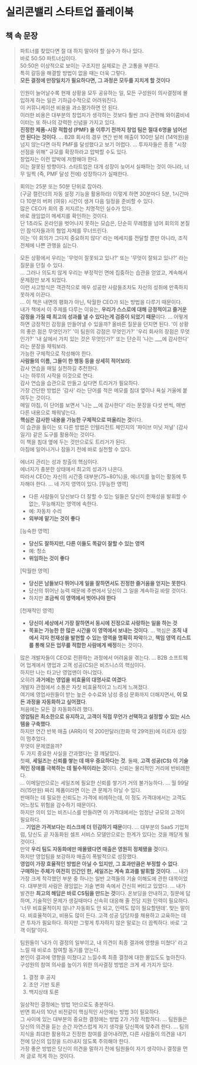# 실리콘밸리 스타트업 플레이북

## 책 속 문장

> 파트너를 찾았다면 절 대 하지 말아야 할 실수가 하나 있다.  
> 바로 50:50 파트너십이다.   
> 50:50은 이상적으로 보이는 구조지만 실제로는 큰 고통을 부른다.  
> 특히 갈등을 해결할 방법이 없을 때는 더욱 그렇다.  
> **모든 결정에 만장일치가 필요하다면, 그 과정은 모두를 지치게 할 것이다**

> 인원이 늘어날수록 현재 상황을 모두 공유하는 일, 모든 구성원이 의사결정에 몰입하게 하는 일은 기하급수적으로 어려워진다.  
> 이 커뮤니케이션 비용을 과소평가하면 안 된다.  
> 이러한 비용은 대부분의 창업자가 생각하는 것보다 훨씬 크다
> 관련해 와이콤비네이터는 또 하나의 강력한 신념을 가지고 있다.  
> **진정한 제품-시장 적합성 (PMF) 을 이루기 전까지 창업 팀은 절대 6명을 넘어선 안 된다는 것이다**.
> ...
> B2B 회사의 경우 연간 반복 매출이 100만 달러 (14억원)을 넘지 않는다면 아직 PMF를 달성했다고 보기 어렵다.
> ...
> 투자자들은 종종 "시장 선점을 위해" 규모를 확장하라고 압박할 수도 있다.  
> 창업자는 이런 압박에 저항해야 한다.  
> 이는 잘못된 방향이다.
> 스타트업은 대개 성장이 늦어서 실패하는 것이 아니라, 너무 일찍 (즉, PMF 달성 전에) 성장하다가 실패한다.

> 회의는 25분 또는 50분 단위로 잡아라.  
> (구글 캘린더의 자동 설정 기능을 활용하라)
> 이렇게 하면 30분마다 5분, 1시간마다 10분의 버퍼 (여유) 시간이 생겨 다음 일정을 준비할 수 있다.  
> 많은 CEO가 회의 중 저지르는 치명적인 실수가 있다.  
> 바로 끊임없이 메세지를 확인하는 것이다.  
> 단 1초라도 온라인을 벗어나지 못하는 모습은, 단순히 무례함을 넘어 회의의 본질인 참석자들과의 협업 자체를 무너뜨린다.  
> 이는 '이 회의가 그다지 중요하지 않다' 라는 메세지를 전달할 뿐만 아니라, 조직 전체에 나쁜 관행을 심는다.

> 모든 상황에서 우리는 '무엇이 잘못되고 있나?' 또는 '무엇이 잘되고 있나?' 라는 질문을 던질 수 있다.  
> ...
> 그러나 의도치 않게 우리는 부정적인 면에 집중하는 습관을 얻었고, 계속해서 문제점만 보게 되었다.  
> 이런 사고방식은 객관적으로 매우 성공한 사람들조차도 자신의 성취에 만족하지 못하게 이끈다.  
> ...
> 이 책은 내면의 평화가 아닌, 탁월한 CEO가 되는 방법을 다루기 때문이다.  
> 내가 책에서 이 주제를 다루는 이유는, **우리가 스스로에 대해 긍정적이고 즐거운 감정을 가질 때 최고의 성과를 낼 수 있다는게 검증이 되었기 때문**이다.
> ...
> 어떻게 하면 긍정적인 감정을 만들어낼 수 있을까?
> 올바른 질문을 던지면 된다.
> '이 상황의 좋은 점은 무엇인가?'
> '이 팀원의 강점은 무엇인가?'
> '우리 회사의 장점은 무엇인가?'
> '내 삶에서 가치 있는 것은 무엇인가?'
> 또는 단순히 '나는 ___에 감사한다' 라는 문장을 채워보라.  
> 가능한 구체적으로 작성해야 한다.  
> **사람들의 이름, 그들이 한 행동 등을 상세히 적어보라**.  
> 감사 연습을 매일 실천하길 추천한다.  
> 나는 하루의 시작을 이것으로 연다.  
> 감사 연습을 습관으로 만들고 싶다면 트리거가 필요하다.  
> 가장 간단한 방법은 '감사' 라는 단어를 적은 메모를 침대 옆이나 욕실 거울에 붙여두는 것이다.  
> 매일 아침, 이 단어를 보면서 '나는 __에 감사한다' 라는 문장을 다섯 번씩, 매번 다른 내용으로 채워넣는다.  
> **핵심은 감사한 내용을 가능한 구체적으로 떠올리는 것**이다.  
> 이 습관을 들이는 또 다른 방법은 인텔리전트 체인지의 '파이브 미닛 저널' (감사 일기) 같은 도구를 활용하는 것이다.  
> 이 책을 침대 옆에 두는 것만으로도 트리거가 된다.  
> 아침에 일어나거나 잠들기 전에 바로 실천할 수 있다.

> 에너지 관리는 성과 창출의 핵심이다.  
> 에너지가 충분한 상태에서 최고의 성과가 나온다.  
> 따라서 CEO는 자신의 시간중 대부분(75~80%)을, 에너지를 높이는 활동에 투자해야 한다.
> ...
> 네 가지 영역이 있다.
> [무능한 영역]
> - 다른 사람들이 당신보다 더 잘할 수 있는 일들은 당신이 천재성을 발휘할 수 없는, 무능해지는 영역에 속한다.  
> - 예: 자동차 수리
> - **외부에 맡기는 것이 좋다**
> 
> [능숙한 영역]
> - **당신도 잘하지만, 다른 이들도 똑같이 잘할 수 있는 영역**
> - 예: 청소
> - **위임하는 것이 좋다**
> 
> [탁월한 영역]
> - **당신은 남들보다 뛰어나게 일을 잘하면서도 진정한 즐거움을 얻지는 못한다**.
> - 당신의 뛰어난 능력 때문에 주변에서 당신이 그 일을 계속하길 바랄 것이다.
> - 하지만 **조금씩 이 영역에서 벗어나야 한다**
> 
> [천재적인 영역]
> - **당신이 세상에서 가장 잘하면서 동시에 진정으로 사랑하는 일을 하는 것**
> - **목표는 가능한 한 많은 시간을 이 영역에서 보내는 것이다**.
> ...
> 핵심은 **조직 내에서 각자 천재성을 발현할 수 있는 영역을 명확히 파악**하고, **책임 영역 리스트를 통해 모든 업무를 적합한 사람에게 배정**하는 것이다.

> 많은 개발자들이 CEO로 전환하는 과정에서 어려움을 겪는다.
> ...
> B2B 소프트웨어 업계에서 영업과 고객 성공(CS)은 비즈니스의 핵심이다.  
> 하지만 나는 타고난 영업맨이 아니었다.  
> 오히려 **과거에는 영업을 비효율의 대명사로 여겼다**.  
> 개발자 관점에서 소통은 자칫 비효율적이고 느리게 느껴졌다.  
> 여기에 영업사원들이 받는 높은 수수료와 남성 중심 문화까지 더해지면서, **이 모든 과정을 자동화하고 싶어졌다**.  
> 처음에는 모든 걸 자동화하려 했다.  
> **영업팀은 최소한으로 유지하고, 고객이 직접 무언가 선택하고 설정할 수 있는 시스템을 구축했다**.  
> 하지만 연간 반복 매출 (ARR)이 약 200만달러(한화 약 29억원)에 이르자 성장이 멈추었다.  
> 무엇이 문제였을까?  
> 두 가지 중요한 사실을 간과했다는 걸 꺠달았다.  
> 첫째, **세일즈는 신뢰를 쌓는 데 매우 중요하다는 것**.
> 둘째, **고객 성공(CS) 이 기술적인 장애를 극복하는 데 필수적이라는 것**이다.
> 신뢰는 물리적인 거리에 반비례한다.  
> ...
> 이메일만으로는 세일즈에 필요한 신뢰를 쌓기가 거의 불가능하다.
> ...
> 월 99달러(15만원) 짜리 제품이라면 이는 큰 문제가 아닐 수 있다.  
> 판매하는 데 필요한 신뢰도는 가격에 비례하는데, 이 정도 가격대에서는 고객도 어느정도 위험을 감수하기 때문이다.  
> 하지만 의미 있는 비즈니스를 만들려면 이 가격대에서는 엄청난 규모의 고객이 필요하다.  
> ...
> **기업은 가격보다는 리스크에 더 민감하기 때문**이다.
> ...
> 대부분의 SaaS 기업처럼, 당신도 곧 자동화된 셀프 서비스 모델만으로는 한계가 있다는 것을 깨닫게 될 것이다.  
> 만약 **우리 팀도 자동화에만 매몰됐다면 매출은 영원히 정체됐을 것**이다.  
> 하지만 영업팀을 보강하자 매출이 폭발적으로 성장했다.  
> **영업이 가장 효율적인 방법은 아닐 수 있지만, 그 효과만큼은 부정할 수 없다**.  
> **구매하는 주체가 여전히 인간인 한, 세일즈는 계속 효과를 발휘할 것이다**.
> ...
> 내가 가장 크게 착각했던 부분 중 하나는 일반 고객들의 기술 이해도에 관한 대목이었다.
> 대부분의 사람은 끊임없는 기술 변화 속에서 간신히 버티고 있었다.
> ...
> 내가 발견한 **최고의 해답은 바로 CS팀을 만드는 것**이다.
온보딩을 안내하고, 질문에 답하며, 기술적인 문제가 생길때마다 신속히 대응해 줄 전담 지원 인력이 필요하다.
'너무 비효율적이지 않나? 자동화도 안 되고, 인력도 많이 필요할텐데'. 
맞는 말이다.
비효율적이고, 비용도 많이 든다.
고객 성공 담당자를 채용하고 교육하는 데 큰 투자가 필요하다.
하지만 그렇게 투자하지 않은 말로는 더 끔찍하다.
바로 '고객 이탈'이다.

> 팀원들이 '내가 이 결정의 일부이고, 내 의견이 최종 결과에 영향을 미쳤다' 라고 느낄 때 비로소 참여할 동기를 얻는다.  
> 본인이 결과에 영향을 미쳤다고 느낄수록 최종 결정에 대한 몰입도도 높아진다.
> 구성원의 참여 의사를 높이기 위한 의사결정 방법은 크게 세 가지가 있다.
> 1. 결정 후 공지
> 2. 초안 기반 토론
> 3. 백지상태 토론
>
> 일상적인 결정에는 방법 1만으로도 충분하다.  
> 반면 회사의 10년 비전같이 핵심적인 사안에는 방법 3이 필요하다.  
> 그 사이에 있는 대부분의 중요한 결정에는 방법 2가 가장 적합하다.
> ...
> 팀원들은 당신의 의견을 듣는 순간 자연스럽게 자기 생각을 당신쪽에 맞추려 한다.
> ...
> 팀의 지식을 최대한 활용하고 진정한 참여를 끌어내려면, 다른 사람들이 의견을 내기 전에 당신의 입장을 드러내지 않도록 주의해야 한다.  
> 가장 좋은 방법은 당신이 의견을 말하기 전에 팀원들이 자기 생각이나 결정을 먼저 글로 적게 하는 것이다.

> 